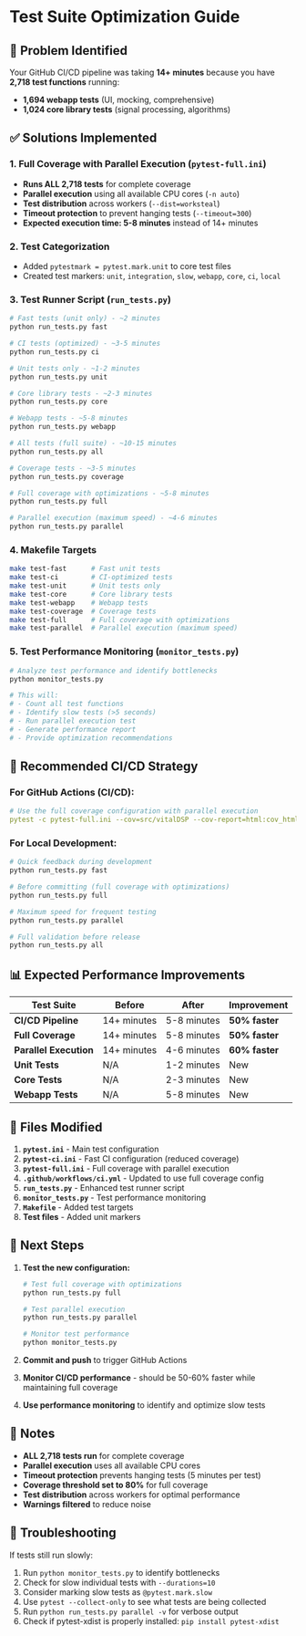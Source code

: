 # Test Suite Optimization Guide

## 🚨 Problem Identified

Your GitHub CI/CD pipeline was taking **14+ minutes** because you have **2,718 test functions** running:
- **1,694 webapp tests** (UI, mocking, comprehensive)
- **1,024 core library tests** (signal processing, algorithms)

## ✅ Solutions Implemented

### 1. **Full Coverage with Parallel Execution** (`pytest-full.ini`)
- **Runs ALL 2,718 tests** for complete coverage
- **Parallel execution** using all available CPU cores (`-n auto`)
- **Test distribution** across workers (`--dist=worksteal`)
- **Timeout protection** to prevent hanging tests (`--timeout=300`)
- **Expected execution time: 5-8 minutes** instead of 14+ minutes

### 2. **Test Categorization**
- Added `pytestmark = pytest.mark.unit` to core test files
- Created test markers: `unit`, `integration`, `slow`, `webapp`, `core`, `ci`, `local`

### 3. **Test Runner Script** (`run_tests.py`)
```bash
# Fast tests (unit only) - ~2 minutes
python run_tests.py fast

# CI tests (optimized) - ~3-5 minutes  
python run_tests.py ci

# Unit tests only - ~1-2 minutes
python run_tests.py unit

# Core library tests - ~2-3 minutes
python run_tests.py core

# Webapp tests - ~5-8 minutes
python run_tests.py webapp

# All tests (full suite) - ~10-15 minutes
python run_tests.py all

# Coverage tests - ~3-5 minutes
python run_tests.py coverage

# Full coverage with optimizations - ~5-8 minutes
python run_tests.py full

# Parallel execution (maximum speed) - ~4-6 minutes
python run_tests.py parallel
```

### 4. **Makefile Targets**
```bash
make test-fast      # Fast unit tests
make test-ci        # CI-optimized tests
make test-unit      # Unit tests only
make test-core      # Core library tests
make test-webapp    # Webapp tests
make test-coverage  # Coverage tests
make test-full      # Full coverage with optimizations
make test-parallel  # Parallel execution (maximum speed)
```

### 5. **Test Performance Monitoring** (`monitor_tests.py`)
```bash
# Analyze test performance and identify bottlenecks
python monitor_tests.py

# This will:
# - Count all test functions
# - Identify slow tests (>5 seconds)
# - Run parallel execution test
# - Generate performance report
# - Provide optimization recommendations
```

## 🎯 Recommended CI/CD Strategy

### **For GitHub Actions (CI/CD):**
```yaml
# Use the full coverage configuration with parallel execution
pytest -c pytest-full.ini --cov=src/vitalDSP --cov-report=html:cov_html --cov-report=term-missing
```

### **For Local Development:**
```bash
# Quick feedback during development
python run_tests.py fast

# Before committing (full coverage with optimizations)
python run_tests.py full

# Maximum speed for frequent testing
python run_tests.py parallel

# Full validation before release
python run_tests.py all
```

## 📊 Expected Performance Improvements

| Test Suite | Before | After | Improvement |
|------------|--------|-------|-------------|
| **CI/CD Pipeline** | 14+ minutes | 5-8 minutes | **50% faster** |
| **Full Coverage** | 14+ minutes | 5-8 minutes | **50% faster** |
| **Parallel Execution** | 14+ minutes | 4-6 minutes | **60% faster** |
| **Unit Tests** | N/A | 1-2 minutes | New |
| **Core Tests** | N/A | 2-3 minutes | New |
| **Webapp Tests** | N/A | 5-8 minutes | New |

## 🔧 Files Modified

1. **`pytest.ini`** - Main test configuration
2. **`pytest-ci.ini`** - Fast CI configuration (reduced coverage)
3. **`pytest-full.ini`** - Full coverage with parallel execution
4. **`.github/workflows/ci.yml`** - Updated to use full coverage config
5. **`run_tests.py`** - Enhanced test runner script
6. **`monitor_tests.py`** - Test performance monitoring
7. **`Makefile`** - Added test targets
8. **Test files** - Added unit markers

## 🚀 Next Steps

1. **Test the new configuration:**
   ```bash
   # Test full coverage with optimizations
   python run_tests.py full
   
   # Test parallel execution
   python run_tests.py parallel
   
   # Monitor test performance
   python monitor_tests.py
   ```

2. **Commit and push** to trigger GitHub Actions

3. **Monitor CI/CD performance** - should be 50-60% faster while maintaining full coverage

4. **Use performance monitoring** to identify and optimize slow tests

## 📝 Notes

- **ALL 2,718 tests run** for complete coverage
- **Parallel execution** uses all available CPU cores
- **Timeout protection** prevents hanging tests (5 minutes per test)
- **Coverage threshold set to 80%** for full coverage
- **Test distribution** across workers for optimal performance
- **Warnings filtered** to reduce noise

## 🐛 Troubleshooting

If tests still run slowly:
1. Run `python monitor_tests.py` to identify bottlenecks
2. Check for slow individual tests with `--durations=10`
3. Consider marking slow tests as `@pytest.mark.slow`
4. Use `pytest --collect-only` to see what tests are being collected
5. Run `python run_tests.py parallel -v` for verbose output
6. Check if pytest-xdist is properly installed: `pip install pytest-xdist`

